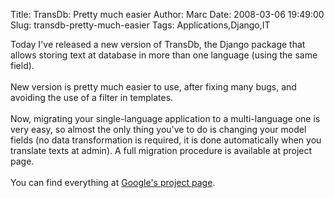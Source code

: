 Title: TransDb: Pretty much easier
Author: Marc
Date: 2008-03-06 19:49:00
Slug: transdb-pretty-much-easier
Tags: Applications,Django,IT

Today I've released a new version of TransDb, the Django package that allows storing text at database in more than one language (using the same field).<br/><br/>New version is pretty much easier to use, after fixing many bugs, and avoiding the use of a filter in templates.<br/><br/>Now, migrating your single-language application to a multi-language one is very easy, so almost the only thing you've to do is changing your model fields (no data transformation is required, it is done automatically when you translate texts at admin). A full migration procedure is available at project page.<br/><br/>You can find everything at [Google's project page](http://code.google.com/p/transdb).